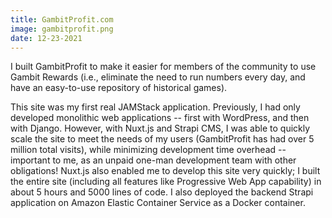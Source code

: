 ```yaml
---
title: GambitProfit.com
image: gambitprofit.png
date: 12-23-2021
---
```


I built GambitProfit to make it easier for members of the community to use Gambit Rewards (i.e., eliminate the need to run numbers every day, and have an easy-to-use repository of historical games).

This site was my first real JAMStack application. Previously, I had only developed monolithic web applications -- first with WordPress, and then with Django. However, with Nuxt.js and Strapi CMS, I was able to quickly scale the site to meet the needs of my users (GambitProfit has had over 5 million total visits), while minimizing development time overhead -- important to me, as an unpaid one-man development team with other obligations! Nuxt.js also enabled me to develop this site very quickly; I built the entire site (including all features like Progressive Web App capability) in about 5 hours and 5000 lines of code. I also deployed the backend Strapi application on Amazon Elastic Container Service as a Docker container.